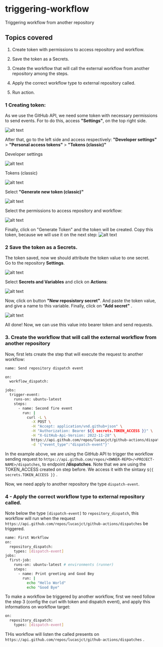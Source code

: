 # triggering-workflow

Triggering workflow from another repository   


## Topics covered

1.  Create token with permissions to access repository and workflow.  

2. Save the token as a Secrets.

3. Create the workflow that will call the external workflow from another repository among the steps.  

4. Apply the correct workflow type to external repository called.   

5. Run action.  


### 1 Creating token: 

As we use the GitHub API, we need some token with necessary permissions to send events. For to do this, access __"Settings"__, on the top right side.   

![alt text](/images/image.png)    

After that, go to the left side and access respectively: __"Developer settings"__ > __"Personal access tokens"__  > __"Tokens (classic)"__  

Developer settings    

![alt text](/images/image-1.png)   


Tokens (classic)  

![alt text](/images/image-2.png)    

Select __"Generate new token (classic)"__ 


![alt text](/images/image-3.png)     

Select the permissions to access repository and workflow:  

![alt text](/images/image-5.png)  

Finally, click on "Generate Token"  and the token will be created. Copy this token, because we will use it on the next step:  ![alt text](/images/image-6.png)   


### 2 Save the token as a Secrets.  

The token saved, now we should attribute the token value to one secret.  
Go to the repository __Settings__.   


![alt text](image.png)  

Select __Secrets and Variables__ and click on __Actions__:  

![alt text](image-1.png)   


Now, click on button __"New reposistory secret"__.  And paste the token value, and give a name to this variable. Finally, click on __"Add secret"__ .  

![alt text](image-2.png)  

All done! Now, we can use this value into bearer token and send requests.   


### 3. Create the workflow that will call the external workflow from another repository   

Now, first lets create the step that will execute the request to another workflow:   

```bash
name: Send repository dispatch event

on:
  workflow_dispatch:

jobs:
  trigger-event:
    runs-on: ubuntu-latest
    steps:
      - name: Second fire event
        run: |
          curl -L \
            -X POST \
            -H "Accept: application/vnd.github+json" \
            -H "Authorization: Bearer ${{ secrets.TOKEN_ACCESS }}" \
            -H "X-GitHub-Api-Version: 2022-11-28" \
            https://api.github.com/repos/lucasjct/github-actions/dispatches \
            -d '{"event_type":"dispatch-event"}'  
```   

In the example above, we are using the GitHub API to trigger the workflow sending request to `https://api.github.com/repos/<OWNER-REPO>/<PROJECT-NAME>/dispatches`, to endpoint __/dispatches__. Note that we are using the TOKEN_ACCESS created on step before. We access it with the sintaxy `${{ secrets.TOKEN_ACCESS }}` .

 Now, we need apply to another repository the type `dispatch-event`.      


### 4 - Apply the correct workflow type to external repository called.    

Note below the type `[dispatch-event]` to `repository_dispatch`, this workflow will run when the request `https://api.github.com/repos/lucasjct/github-actions/dispatches`  be triggered.


```bash
name: First Workflow
on:
  repository_dispatch:
    types: [dispatch-event]
jobs:
  first-job:
    runs-on: ubuntu-latest # environments (runner)
    steps:
      - name: Print greeting and Good Bey
        run: | 
          echo "Hello World"
          echo "Good Bye"
```  

To make a workflow be triggered by another workflow, first we need follow the step 3 (config the curl with token and dispatch event), and apply this informations on workflow target: 


```bash
on:
  repository_dispatch:
    types: [dispatch-event]
```  

THis workflow will listen the called presents on `https://api.github.com/repos/lucasjct/github-actions/dispatches` .  


